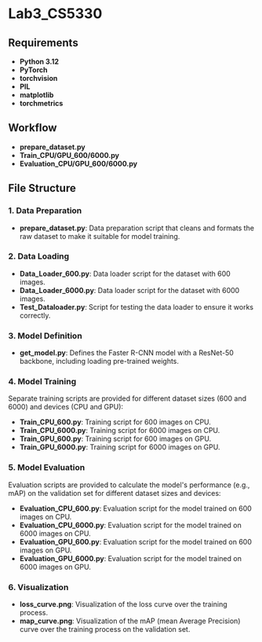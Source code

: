 # Lab3_CS5330

## Requirements

- **Python 3.12** 
- **PyTorch**
- **torchvision**
- **PIL**
- **matplotlib**
- **torchmetrics**

## Workflow
- **prepare_dataset.py**
- **Train_CPU/GPU_600/6000.py**
- **Evaluation_CPU/GPU_600/6000.py**

## File Structure

### 1. Data Preparation

- **prepare_dataset.py**: Data preparation script that cleans and formats the raw dataset to make it suitable for model training.

### 2. Data Loading

- **Data_Loader_600.py**: Data loader script for the dataset with 600 images.
- **Data_Loader_6000.py**: Data loader script for the dataset with 6000 images.
- **Test_Dataloader.py**: Script for testing the data loader to ensure it works correctly.

### 3. Model Definition

- **get_model.py**: Defines the Faster R-CNN model with a ResNet-50 backbone, including loading pre-trained weights.

### 4. Model Training

Separate training scripts are provided for different dataset sizes (600 and 6000) and devices (CPU and GPU):

- **Train_CPU_600.py**: Training script for 600 images on CPU.
- **Train_CPU_6000.py**: Training script for 6000 images on CPU.
- **Train_GPU_600.py**: Training script for 600 images on GPU.
- **Train_GPU_6000.py**: Training script for 6000 images on GPU.

### 5. Model Evaluation

Evaluation scripts are provided to calculate the model's performance (e.g., mAP) on the validation set for different dataset sizes and devices:

- **Evaluation_CPU_600.py**: Evaluation script for the model trained on 600 images on CPU.
- **Evaluation_CPU_6000.py**: Evaluation script for the model trained on 6000 images on CPU.
- **Evaluation_GPU_600.py**: Evaluation script for the model trained on 600 images on GPU.
- **Evaluation_GPU_6000.py**: Evaluation script for the model trained on 6000 images on GPU.

### 6. Visualization

- **loss_curve.png**: Visualization of the loss curve over the training process.
- **map_curve.png**: Visualization of the mAP (mean Average Precision) curve over the training process on the validation set.

